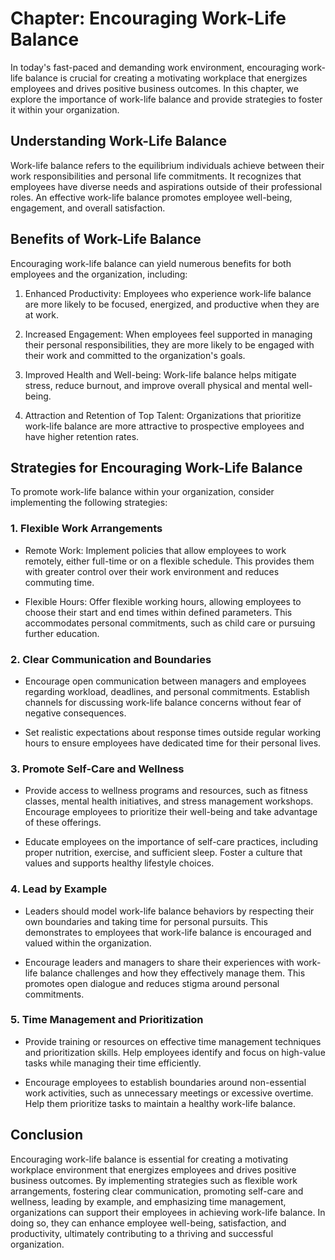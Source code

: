 Chapter: Encouraging Work-Life Balance
======================================

In today's fast-paced and demanding work environment, encouraging work-life balance is crucial for creating a motivating workplace that energizes employees and drives positive business outcomes. In this chapter, we explore the importance of work-life balance and provide strategies to foster it within your organization.

Understanding Work-Life Balance
-------------------------------

Work-life balance refers to the equilibrium individuals achieve between their work responsibilities and personal life commitments. It recognizes that employees have diverse needs and aspirations outside of their professional roles. An effective work-life balance promotes employee well-being, engagement, and overall satisfaction.

Benefits of Work-Life Balance
-----------------------------

Encouraging work-life balance can yield numerous benefits for both employees and the organization, including:

1. Enhanced Productivity: Employees who experience work-life balance are more likely to be focused, energized, and productive when they are at work.

2. Increased Engagement: When employees feel supported in managing their personal responsibilities, they are more likely to be engaged with their work and committed to the organization's goals.

3. Improved Health and Well-being: Work-life balance helps mitigate stress, reduce burnout, and improve overall physical and mental well-being.

4. Attraction and Retention of Top Talent: Organizations that prioritize work-life balance are more attractive to prospective employees and have higher retention rates.

Strategies for Encouraging Work-Life Balance
--------------------------------------------

To promote work-life balance within your organization, consider implementing the following strategies:

### 1. Flexible Work Arrangements

* Remote Work: Implement policies that allow employees to work remotely, either full-time or on a flexible schedule. This provides them with greater control over their work environment and reduces commuting time.

* Flexible Hours: Offer flexible working hours, allowing employees to choose their start and end times within defined parameters. This accommodates personal commitments, such as child care or pursuing further education.

### 2. Clear Communication and Boundaries

* Encourage open communication between managers and employees regarding workload, deadlines, and personal commitments. Establish channels for discussing work-life balance concerns without fear of negative consequences.

* Set realistic expectations about response times outside regular working hours to ensure employees have dedicated time for their personal lives.

### 3. Promote Self-Care and Wellness

* Provide access to wellness programs and resources, such as fitness classes, mental health initiatives, and stress management workshops. Encourage employees to prioritize their well-being and take advantage of these offerings.

* Educate employees on the importance of self-care practices, including proper nutrition, exercise, and sufficient sleep. Foster a culture that values and supports healthy lifestyle choices.

### 4. Lead by Example

* Leaders should model work-life balance behaviors by respecting their own boundaries and taking time for personal pursuits. This demonstrates to employees that work-life balance is encouraged and valued within the organization.

* Encourage leaders and managers to share their experiences with work-life balance challenges and how they effectively manage them. This promotes open dialogue and reduces stigma around personal commitments.

### 5. Time Management and Prioritization

* Provide training or resources on effective time management techniques and prioritization skills. Help employees identify and focus on high-value tasks while managing their time efficiently.

* Encourage employees to establish boundaries around non-essential work activities, such as unnecessary meetings or excessive overtime. Help them prioritize tasks to maintain a healthy work-life balance.

Conclusion
----------

Encouraging work-life balance is essential for creating a motivating workplace environment that energizes employees and drives positive business outcomes. By implementing strategies such as flexible work arrangements, fostering clear communication, promoting self-care and wellness, leading by example, and emphasizing time management, organizations can support their employees in achieving work-life balance. In doing so, they can enhance employee well-being, satisfaction, and productivity, ultimately contributing to a thriving and successful organization.
